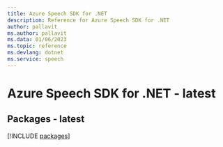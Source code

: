 ```yaml
---
title: Azure Speech SDK for .NET
description: Reference for Azure Speech SDK for .NET
author: pallavit
ms.author: pallavit
ms.data: 01/06/2023
ms.topic: reference
ms.devlang: dotnet
ms.service: speech
---
```

# Azure Speech SDK for .NET - latest
## Packages - latest
[!INCLUDE [packages](speech-index.md)]
